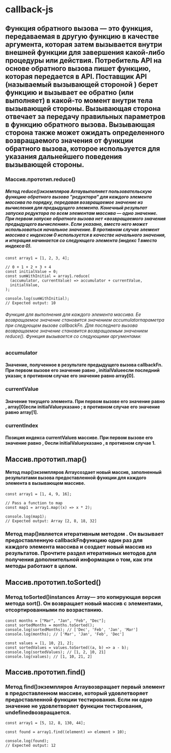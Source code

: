 # callback-js

## Функция обратного вызова — это функция, передаваемая в другую функцию в качестве аргумента, которая затем вызывается внутри внешней функции для завершения какой-либо процедуры или действия. Потребитель API на основе обратного вызова пишет функцию, которая передается в API. Поставщик API (называемый вызывающей стороной ) берет функцию и вызывает ее обратно (или выполняет) в какой-то момент внутри тела вызывающей стороны. Вызывающая сторона отвечает за передачу правильных параметров в функцию обратного вызова. Вызывающая сторона также может ожидать определенного возвращаемого значения от функции обратного вызова, которое используется для указания дальнейшего поведения вызывающей стороны.

### Массив.прототип.reduce()
##### Метод reduce()экземпляров Arrayвыполняет пользовательскую функцию обратного вызова "редуктора" для каждого элемента массива по порядку, передавая возвращаемое значение из вычисления для предыдущего элемента. Конечный результат запуска редуктора по всем элементам массива — одно значение. При первом запуске обратного вызова нет «возвращаемого значения предыдущего вычисления». Если указано, вместо него может использоваться начальное значение. В противном случае элемент массива с индексом 0 используется в качестве начального значения, и итерация начинается со следующего элемента (индекс 1 вместо индекса 0).

```
const array1 = [1, 2, 3, 4];

// 0 + 1 + 2 + 3 + 4
const initialValue = 0;
const sumWithInitial = array1.reduce(
  (accumulator, currentValue) => accumulator + currentValue,
  initialValue,
);

console.log(sumWithInitial);
// Expected output: 10

```

###### Функция для выполнения для каждого элемента массива. Ее возвращаемое значение становится значением accumulatorпараметра при следующем вызове callbackFn. Для последнего вызова возвращаемое значение становится возвращаемым значением reduce(). Функция вызывается со следующими аргументами:

### accumulator
#### Значение, полученное в результате предыдущего вызова callbackFn. При первом вызове его значение равно , initialValueесли последний указан; в противном случае его значение равно array[0].
### currentValue
#### Значение текущего элемента. При первом вызове его значение равно , array[0]если initialValueуказано ; в противном случае его значение равно array[1].
### currentIndex
#### Позиция индекса currentValueв массиве. При первом вызове его значение равно , 0если initialValueуказано , в противном случае 1.

## Массив.прототип.map()
#### Метод map()экземпляров Arrayсоздает новый массив, заполненный результатами вызова предоставленной функции для каждого элемента в вызывающем массиве.
```
const array1 = [1, 4, 9, 16];

// Pass a function to map
const map1 = array1.map((x) => x * 2);

console.log(map1);
// Expected output: Array [2, 8, 18, 32]
```

### Метод map()является итеративным методом . Он вызывает предоставленную callbackFnфункцию один раз для каждого элемента массива и создает новый массив из результатов. Прочтите раздел итеративных методов для получения дополнительной информации о том, как эти методы работают в целом.


## Массив.прототип.toSorted()
### Метод toSorted()instances Array— это копирующая версия метода sort(). Он возвращает новый массив с элементами, отсортированными по возрастанию.

```
const months = ["Mar", "Jan", "Feb", "Dec"];
const sortedMonths = months.toSorted();
console.log(sortedMonths); // ['Dec', 'Feb', 'Jan', 'Mar']
console.log(months); // ['Mar', 'Jan', 'Feb', 'Dec']

const values = [1, 10, 21, 2];
const sortedValues = values.toSorted((a, b) => a - b);
console.log(sortedValues); // [1, 2, 10, 21]
console.log(values); // [1, 10, 21, 2]
```

## Массив.прототип.find()
### Метод find()экземпляров Arrayвозвращает первый элемент в предоставленном массиве, который удовлетворяет предоставленной функции тестирования. Если ни одно значение не удовлетворяет функции тестирования, undefinedвозвращается.
```
const array1 = [5, 12, 8, 130, 44];

const found = array1.find((element) => element > 10);

console.log(found);
// Expected output: 12

```

